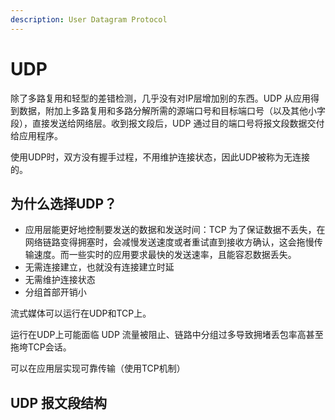 ```yaml
---
description: User Datagram Protocol
---
```


# UDP

除了多路复用和轻型的差错检测，几乎没有对IP层增加别的东西。UDP 从应用得到数据，附加上多路复用和多路分解所需的源端口号和目标端口号（以及其他小字段），直接发送给网络层。收到报文段后，UDP 通过目的端口号将报文段数据交付给应用程序。

使用UDP时，双方没有握手过程，不用维护连接状态，因此UDP被称为无连接的。

## 为什么选择UDP？

* 应用层能更好地控制要发送的数据和发送时间：TCP 为了保证数据不丢失，在网络链路变得拥塞时，会减慢发送速度或者重试直到接收方确认，这会拖慢传输速度。而一些实时的应用要求最快的发送速率，且能容忍数据丢失。
* 无需连接建立，也就没有连接建立时延
* 无需维护连接状态
* 分组首部开销小

流式媒体可以运行在UDP和TCP上。

运行在UDP上可能面临 UDP 流量被阻止、链路中分组过多导致拥堵丢包率高甚至拖垮TCP会话。

可以在应用层实现可靠传输（使用TCP机制） 

## UDP 报文段结构

